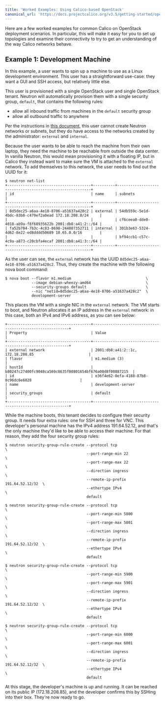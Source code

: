 ```yaml
---
title: 'Worked Examples: Using Calico-based OpenStack'
canonical_url: 'https://docs.projectcalico.org/v3.5/getting-started/openstack/tutorials'
---
```


Here are a few worked examples for common Calico on OpenStack deployment
scenarios. In particular, this will make it easy for
you to set up topologies and examine their connectivity to try to get an
understanding of the way Calico networks behave.

## Example 1: Development Machine

In this example, a user wants to spin up a machine to use as a Linux
development environment. This user has a straightforward use-case: they
want a GUI and SSH access, but relatively little else.

This user is provisioned with a single OpenStack user and single
OpenStack tenant. Neutron will automatically provision them with a
single security group, `default`, that contains the following rules:

-   allow all inbound traffic from machines in the `default` security
    group
-   allow all outbound traffic to anywhere

Per the instructions in [this document]({{site.baseurl}}/{{page.version}}/getting-started/openstack/connectivity), this user cannot create
Neutron networks or subnets, but they do have access to the networks
created by the administrator: `external` and `internal`.

Because the user wants to be able to reach the machine from their own
laptop, they need the machine to be reachable from outside the data
center. In vanilla Neutron, this would mean provisioning it with a
floating IP, but in Calico they instead want to make sure the VM is
attached to the `external` network. To add themselves to this network,
the user needs to find out the UUID for it:

```
$ neutron net-list
+--------------------------------------+----------+----------------------------------------------------------+
| id                                   | name     | subnets                                                  |
+--------------------------------------+----------+----------------------------------------------------------+
| 8d5dec25-a6aa-4e18-8706-a51637a428c2 | external | 54db559c-5e1d-4bdc-83b0-c479ef2a0ead 172.18.208.0/24     |
|                                      |          | cf6ceea0-dde0-4018-ab9a-f8f68935622b 2001:db8:a41:2::/64 |
| fa52b704-7b3c-4c83-8698-244807352711 | internal | 301b3e63-5324-4d62-8e22-ed8dddd50689 10.65.0.0/16        |
|                                      |          | bf94ccb1-c57c-4c9a-a873-c20cbfa4ecaf 2001:db8:a41:3::/64 |
+--------------------------------------+----------+----------------------------------------------------------+
```

As the user can see, the `external` network has the UUID
`8d5dec25-a6aa-4e18-8706-a51637a428c2`. Thus, they create the machine
with the following nova boot command:

```
$ nova boot --flavor m1.medium                                  \
            --image debian-wheezy-amd64                         \
            --security-groups default                           \
            --nic "netid=8d5dec25-a6aa-4e18-8706-a51637a428c2"  \
            development-server
```

This places the VM with a single NIC in the `external` network. The VM
starts to boot, and Neutron allocates it an IP address in the `external`
network: in this case, both an IPv4 and IPv6 address, as you can see
below:

```
+--------------------------------------+-----------------------------------------------------------+
| Property                             | Value                                                     |
+--------------------------------------+-----------------------------------------------------------+
| external network                     | 2001:db8:a41:2::1c, 172.18.208.85                         |
| flavor                               | m1.medium (3)                                             |
| hostId                               | b80247c27400fc9048ca569c8635f00801654bf676a00d8f08887215  |
| id                                   | e36f4e62-0efa-4188-87b8-8c96dc6e6028                      |
| name                                 | development-server                                        |
| security_groups                      | default                                                   |
+--------------------------------------+-----------------------------------------------------------+
```

While the machine boots, this tenant decides to configure their security
group. It needs four extra rules: one for SSH and three for VNC. This
developer's personal machine has the IPv4 address 191.64.52.12, and
that's the only machine they'd like to be able to access their machine.
For that reason, they add the four security group rules:

```
$ neutron security-group-rule-create --protocol tcp                      \
                                     --port-range-min 22                 \
                                     --port-range-max 22                 \
                                     --direction ingress                 \
                                     --remote-ip-prefix 191.64.52.12/32  \
                                     --ethertype IPv4                    \
                                     default

$ neutron security-group-rule-create --protocol tcp                      \
                                     --port-range-min 5800               \
                                     --port-range-max 5801               \
                                     --direction ingress                 \
                                     --remote-ip-prefix 191.64.52.12/32  \
                                     --ethertype IPv4                    \
                                     default

$ neutron security-group-rule-create --protocol tcp                      \
                                     --port-range-min 5900               \
                                     --port-range-max 5901               \
                                     --direction ingress                 \
                                     --remote-ip-prefix 191.64.52.12/32  \
                                     --ethertype IPv4                    \
                                     default

$ neutron security-group-rule-create --protocol tcp                      \
                                     --port-range-min 6000               \
                                     --port-range-max 6001               \
                                     --direction ingress                 \
                                     --remote-ip-prefix 191.64.52.12/32  \
                                     --ethertype IPv4                    \
                                     default
```

At this stage, the developer's machine is up and running. It can be
reached on its public IP (172.18.208.85), and the developer confirms
this by SSHing into their box. They're now ready to go.
